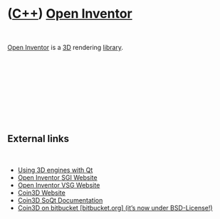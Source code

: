 



 

 

 

 

 

([C++](Cpp.htm)) [Open Inventor](CppOpenInventor.htm)
=====================================================

 

[Open Inventor](CppOpenInventor.htm) is a [3D](Cpp3d.htm) rendering
[library](CppLibrary.htm).

 

 

 

 

 

External links
--------------

 

-   [Using 3D engines with
    Qt](http://qt-project.org/wiki/Using_3D_engines_with_Qt)
-   [Open Inventor SGI Website](http://oss.sgi.com/projects/inventor)
-   [Open Inventor VSG Website](http://www.vsg3d.com/open-inventor/sdk)
-   [Coin3D Website](http://www.coin3d.org/)
-   [Coin3D SoQt Documentation](http://doc.coin3d.org/SoQt/)
-   [Coin3D on bitbucket \[bitbucket.org\] (it’s now
    under BSD-License!)](https://bitbucket.org/Coin3D/coin/wiki/Home)

 

 

 

 

 





 




